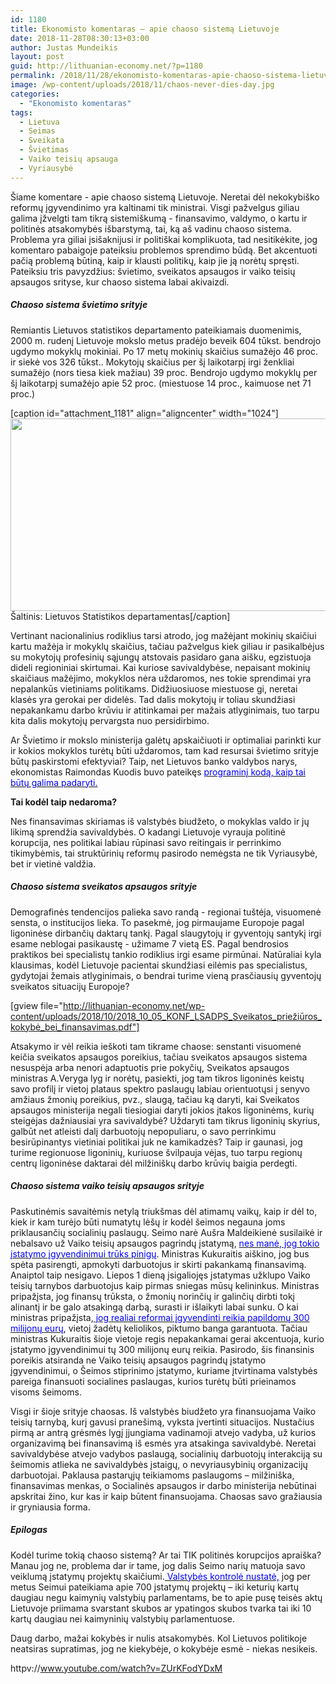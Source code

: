 ```yaml
---
id: 1180
title: Ekonomisto komentaras – apie chaoso sistemą Lietuvoje
date: 2018-11-28T08:30:13+03:00
author: Justas Mundeikis
layout: post
guid: http://lithuanian-economy.net/?p=1180
permalink: /2018/11/28/ekonomisto-komentaras-apie-chaoso-sistema-lietuvoje/
image: /wp-content/uploads/2018/11/chaos-never-dies-day.jpg
categories:
  - "Ekonomisto komentaras"
tags:
  - Lietuva
  - Seimas
  - Sveikata
  - Švietimas
  - Vaiko teisių apsauga
  - Vyriausybė
---
```

Šiame komentare - apie chaoso sistemą Lietuvoje. Neretai dėl nekokybiško reformų įgyvendinimo yra kaltinami tik ministrai. Visgi pažvelgus giliau galima įžvelgti tam tikrą sistemiškumą - finansavimo, valdymo, o kartu ir politinės atsakomybės išbarstymą, tai, ką aš vadinu chaoso sistema. Problema yra giliai įsišaknijusi ir politiškai komplikuota, tad nesitikėkite, jog komentaro pabaigoje pateiksiu problemos sprendimo būdą. Bet akcentuoti pačią problemą būtiną, kaip ir klausti politikų, kaip jie ją norėtų spręsti. Pateiksiu tris pavyzdžius: švietimo, sveikatos apsaugos ir vaiko teisių apsaugos srityse, kur chaoso sistema labai akivaizdi.
<h5>Chaoso sistema švietimo srityje</h5>
<!--more-->Remiantis Lietuvos statistikos departamento pateikiamais duomenimis, 2000 m. rudenį Lietuvoje mokslo metus pradėjo beveik 604 tūkst. bendrojo ugdymo mokyklų mokiniai. Po 17 metų mokinių skaičius sumažėjo 46 proc. ir siekė vos 326 tūkst.. Mokytojų skaičius per šį laikotarpį irgi ženkliai sumažėjo (nors tiesa kiek mažiau) 39 proc. Bendrojo ugdymo mokyklų per šį laikotarpį sumažėjo apie 52 proc. (miestuose 14 proc., kaimuose net 71 proc.)

[caption id="attachment_1181" align="aligncenter" width="1024"]<img class="wp-image-1181 size-full" src="http://lithuanian-economy.net/wp-content/uploads/2018/11/mokyklos.jpg" alt="" width="1024" height="308" /> Šaltinis: Lietuvos Statistikos departamentas[/caption]

Vertinant nacionalinius rodiklius tarsi atrodo, jog mažėjant mokinių skaičiui kartu mažėja ir mokyklų skaičius, tačiau pažvelgus kiek giliau ir pasikalbėjus su mokytojų profesinių sąjungų atstovais pasidaro gana aišku, egzistuoja dideli regioniniai skirtumai. Kai kuriose savivaldybėse, nepaisant mokinių skaičiaus mažėjimo, mokyklos nėra uždaromos, nes tokie sprendimai yra nepalankūs vietiniams politikams. Didžiuosiuose miestuose gi, neretai klasės yra gerokai per didelės. Tad dalis mokytojų ir toliau skundžiasi nepakankamu darbo krūviu ir atitinkamai per mažais atlyginimais, tuo tarpu kita dalis mokytojų pervargsta nuo persidirbimo.

Ar Švietimo ir mokslo ministerija galėtų apskaičiuoti ir optimaliai parinkti kur ir kokios mokyklos turėtų būti uždaromos, tam kad resursai švietimo srityje būtų paskirstomi efektyviai? Taip, net Lietuvos banko valdybos narys, ekonomistas Raimondas Kuodis buvo pateikęs <a href="http://ekonomika.org/Econlib/rk_mokyklos_2017.pdf" target="_blank" rel="noopener"><span style="color: #0000ff;">programinį kodą, kaip tai būtų galima padaryti.</span></a>

<strong>Tai kodėl taip nedaroma?</strong>

Nes finansavimas skiriamas iš valstybės biudžeto, o mokyklas valdo ir jų likimą sprendžia savivaldybės. O kadangi Lietuvoje vyrauja politinė korupcija, nes politikai labiau rūpinasi savo reitingais ir perrinkimo tikimybėmis, tai struktūrinių reformų pasirodo nemėgsta ne tik Vyriausybė, bet ir vietinė valdžia.
<h5>Chaoso sistema sveikatos apsaugos srityje</h5>
Demografinės tendencijos palieka savo randą - regionai tuštėja, visuomenė sensta, o institucijos lieka. To pasekmė, jog pirmaujame Europoje pagal ligoninėse dirbančių daktarų tankį. Pagal slaugytojų ir gyventojų santykį irgi esame neblogai pasikaustę - užimame 7 vietą ES. Pagal bendrosios praktikos bei specialistų tankio rodiklius irgi esame pirmūnai. Natūraliai kyla klausimas, kodėl Lietuvoje pacientai skundžiasi eilėmis pas specialistus, gydytojai žemais atlyginimais, o bendrai turime vieną prasčiausių gyventojų sveikatos situacijų Europoje?

[gview file="http://lithuanian-economy.net/wp-content/uploads/2018/10/2018_10_05_KONF_LSADPS_Sveikatos_priežiūros_kokybė_bei_finansavimas.pdf"]

Atsakymo ir vėl reikia ieškoti tam tikrame chaose: senstanti visuomenė keičia sveikatos apsaugos poreikius, tačiau sveikatos apsaugos sistema nesuspėja arba nenori adaptuotis prie pokyčių, Sveikatos apsaugos ministras A.Veryga lyg ir norėtų, pasiekti, jog tam tikros ligoninės keistų savo profilį ir vietoj plataus spektro paslaugų labiau orientuotųsi į senyvo amžiaus žmonių poreikius, pvz., slaugą, tačiau ką daryti, kai Sveikatos apsaugos ministerija negali tiesiogiai daryti jokios įtakos ligoninėms, kurių steigėjas dažniausiai yra savivaldybė? Uždaryti tam tikrus ligoninių skyrius, galbūt net atleisti dalį darbuotojų nepopuliaru, o savo perrinkimu besirūpinantys vietiniai politikai juk ne kamikadzės? Taip ir gaunasi, jog turime regionuose ligoninių, kuriuose švilpauja vėjas, tuo tarpu regionų centrų ligoninėse daktarai dėl milžiniškų darbo krūvių baigia perdegti.
<h5>Chaoso sistema vaiko teisių apsaugos srityje</h5>
Paskutinėmis savaitėmis netylą triukšmas dėl atimamų vaikų, kaip ir dėl to, kiek ir kam turėjo būti numatytų lėšų ir kodėl šeimos negauna joms priklausančių socialinių paslaugų. Seimo narė Aušra Maldeikienė susilaikė ir nebalsavo už Vaiko teisių apsaugos pagrindų įstatymą, <a href="https://youtu.be/t5r-ld0eFds?t=1973" target="_blank" rel="noopener"><span style="color: #0000ff;">nes manė, jog tokio įstatymo įgyvendinimui trūks pinigų</span></a>. Ministras Kukuraitis aiškino, jog bus spėta pasirengti, apmokyti darbuotojus ir skirti pakankamą finansavimą. Anaiptol taip nesigavo. Liepos 1 dieną įsigaliojęs įstatymas užklupo Vaiko teisių tarnybos darbuotojus kaip pirmas sniegas mūsų kelininkus. Ministras pripažįsta, jog finansų trūksta, o žmonių norinčių ir galinčių dirbti tokį alinantį ir be galo atsakingą darbą, surasti ir išlaikyti labai sunku. O kai ministras pripažįsta,<a href="https://www.facebook.com/socdemai/videos/vb.202360056491831/263738884491188/?type=2&amp;theater" target="_blank" rel="noopener"><span style="color: #0000ff;"> jog realiai reformai įgyvendinti reikia papildomų 300 milijonų eurų</span></a>, vietoj žadėtų keliolikos, piktumo banga garantuota. Tačiau ministras Kukuraitis šioje vietoje regis nepakankamai gerai akcentuoja, kurio įstatymo įgyvendinimui tų 300 milijonų eurų reikia. Pasirodo, šis finansinis poreikis atsiranda ne Vaiko teisių apsaugos pagrindų įstatymo įgyvendinimui, o Šeimos stiprinimo įstatymo, kuriame įtvirtinama valstybės pareiga finansuoti socialines paslaugas, kurios turėtų būti prieinamos visoms šeimoms.

Visgi ir šioje srityje chaosas. Iš valstybės biudžeto yra finansuojama Vaiko teisių tarnybą, kurį gavusi pranešimą, vyksta įvertinti situacijos. Nustačius pirmą ar antrą grėsmės lygį įjungiama vadinamoji atvejo vadyba, už kurios organizavimą bei finansavimą iš esmės yra atsakinga savivaldybė. Neretai savivaldybėse atvejo vadybos paslaugą, socialinių darbuotojų interakciją su šeimomis atlieka ne savivaldybės įstaigų, o nevyriausybinių organizacijų darbuotojai. Paklausa pastarųjų teikiamoms paslaugoms – milžiniška, finansavimas menkas, o Socialinės apsaugos ir darbo ministerija nebūtinai apskritai žino, kur kas ir kaip būtent finansuojama. Chaosas savo gražiausia ir gryniausia forma.
<h5>Epilogas</h5>
Kodėl turime tokią chaoso sistemą? Ar tai TIK politinės korupcijos apraiška? Manau jog ne, problema dar ir tame, jog dalis Seimo narių matuoja savo veiklumą įstatymų projektų skaičiumi.<a href="http://www.vkontrole.lt/failas.aspx?id=3789" target="_blank" rel="noopener"><span style="color: #0000ff;"> Valstybės kontrolė nustatė,</span></a> jog per metus Seimui pateikiama apie 700 įstatymų projektų – iki keturių kartų daugiau negu kaimynių valstybių parlamentams, be to apie pusę teisės aktų Lietuvoje priimama svarstant skubos ar ypatingos skubos tvarka tai iki 10 kartų daugiau nei kaimyninių valstybių parlamentuose.

Daug darbo, mažai kokybės ir nulis atsakomybės. Kol Lietuvos politikoje neatsiras supratimas, jog ne kiekybėje, o kokybėje esmė - niekas nesikeis.

httpv://www.youtube.com/watch?v=ZUrKFodYDxM